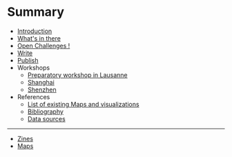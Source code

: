 # Summary

* [Introduction](intro.md)
* [What's in there](content.md)
* [Open Challenges !](challenges.md)
* [Write](write.md)
* [Publish](publish.md)
* Workshops
  * [Preparatory workshop in Lausanne](workshops/renens.md)
  * [Shanghai](workshops/shanghai.md)
  * [Shenzhen](workshops/shenzhen.md)
* References
  * [List of existing Maps and visualizations](references/maps.md)
  * [Bibliography](references/bibliography.md)
  * [Data sources](references/sources.md)
---

* [Zines](zines.md)
* [Maps](maps.md)
